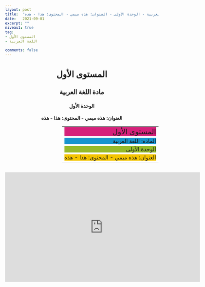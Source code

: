 ```yaml
---
layout: post
title:  "المستوى الأول - مادة اللغة العربية - الوحدة الأولى - العنوان: هذه ميمي - المحتوى: هذا - هذه"
date:   2021-09-01
excerpt: ""
niveau1: true
tag:
- المستوى الأول 
- اللغة العربية

comments: false
---
```


<center>
<h1>
المستوى الأول
</h1>
<h2>
مادة اللغة العربية
</h2>
<h3>
الوحدة الأول
<br><br>
العنوان: هذه ميمي - المحتوى: هذا - هذه
</h3>
<table dir="rtl" style="text-align: right; width: 100%;">

  <tbody>
<tr>
    <td><div style="background-color: #d5207a;">
<span style=" font-size: x-large;">المستوى الأول</span></div>
</td>

  </tr>
<tr>
    <td><div style="background-color: #1794ce; ">
<span style=" font-size: large;">المادة: اللغة العربية</span></div>
</td>

  </tr>
<tr>
    <td><div style="background-color: #97bb2a; ">
<span style=" font-size: large;">الوحدة الأولى</span></div>
</td>
</tr>
<tr>
    <td><div style="background-color: #f4c500; ">
<span style=" font-size: large;">العنوان: هذه ميمي - المحتوى: هذا - هذه</span></div>
</td>
</tr>
</tbody></table>
<br>
<iframe width="640" height="360" src="https://www.youtube.com/embed/s1cfMnh0f00?rel=0&enablejsapi=1" allowfullscreen frameborder="0" ></iframe>

</center>